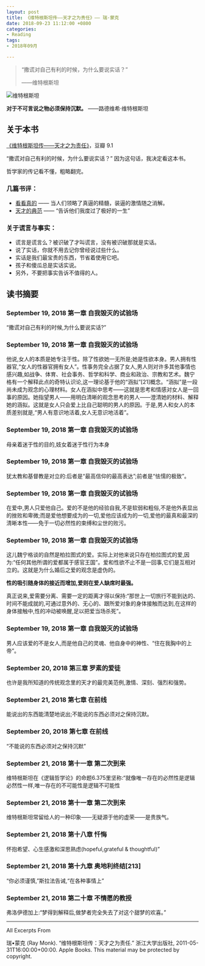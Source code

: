 ```yaml
---
layout: post
title: 《维特根斯坦传——天才之为责任》—— 瑞·蒙克
date: 2018-09-23 11:12:00 +0800
categories:
- Reading
tags:
- 2018年09月

---
```


<blockquote class="blockquote-center">
<p>“撒谎对自己有利的时候，为什么要说实话？” </p>
<p>——维特根斯坦</p>
</blockquote>

![维特根斯坦](http://upload.lifeweek.com.cn/2013/1014/1381732698206.jpg)

**对于不可言说之物必须保持沉默。** ——路德维希·维特根斯坦

## 关于本书

[《维特根斯坦传——天才之为责任》](https://book.douban.com/subject/6152040/)，豆瓣 9.1

“撒谎对自己有利的时候，为什么要说实话？” 因为这句话，我决定看这本书。

哲学家的传记看不懂，粗略翻完。 

### 几篇书评：

- [看看真的](https://book.douban.com/review/5047959/) —— 当人们领略了真逼的精髓，装逼的激情随之消解。
- [天才的典范](https://book.douban.com/review/6994766/) —— “告诉他们我度过了极好的一生”

### 关于谎言与事实： 

- 谎言是谎言么？被识破了才叫谎言，没有被识破那就是实话。 
- 说了实话，你就不用去记你曾经说过些什么。 
- 实话是我们最宝贵的东西，节省着使用它吧。 
- 孩子和傻瓜总是实话实说。 
- 另外，不要把事实告诉不值得的人。

## 读书摘要

### September 19, 2018 第一章 自我毁灭的试验场

“撒谎对自己有利的时候,为什么要说实话?”

### September 19, 2018 第一章 自我毁灭的试验场

他说,女人的本质是她专注于性。除了性欲她一无所是;她是性欲本身。男人拥有性器官,“女人的性器官拥有女人”。性事务完全占据了女人,男人则对许多其他事情也感兴趣,如战争、体育、社会事务、哲学和科学、商业和政治、宗教和艺术。魏宁格有一个解释此点的奇特认识论,这一理论基于他的“涵拟”[21]概念。“涵拟”是一段尚未成为观念的心理材料。女人在涵拟中思考——这就是思考和情感对女人是一回事的原因。她指望男人——用明白清晰的观念思考的男人——澄清她的材料、解释她的涵拟。这就是女人只会爱上比自己聪明的男人的原因。于是,男人和女人的本质差别就是,“男人有意识地活着,女人无意识地活着”。

### September 19, 2018 第一章 自我毁灭的试验场

母亲着迷于性的目的,妓女着迷于性行为本身

### September 19, 2018 第一章 自我毁灭的试验场

犹太教和基督教是对立的:后者是“最高信仰的最高表达”;前者是“怯懦的极致”。

### September 19, 2018 第一章 自我毁灭的试验场

在爱中,男人只爱他自己。爱的不是他的经验自我,不是软弱和粗俗,不是他外表显出的挫败和卑微;而是爱他想要成为的一切,爱他应该成为的一切,爱他的最真和最深的清晰本性——免于一切必然性的束缚和尘世的败污。

### September 19, 2018 第一章 自我毁灭的试验场

这儿魏宁格谈的自然是柏拉图式的爱。实际上对他来说只存在柏拉图式的爱,因为:“任何其他所谓的爱都属于感官王国”。爱和性欲不止不是一回事,它们是互相对立的。这就是为什么婚后之爱的观念是虚伪的。

**性的吸引随身体的接近而增加,爱则在爱人缺席时最强。**

真正说来,爱需要分离、需要一定的距离才得以保持:“那世上一切旅行不能到达的、时间不能成就的,可通过意外的、无心的、跟所爱对象的身体接触而达到,在这样的身体接触中,性的冲动被唤醒,足以把爱当场杀死”。

### September 19, 2018 第一章 自我毁灭的试验场

男人应该爱的不是女人,而是他自己的灵魂、他自身中的神性、“住在我胸中的上帝”。

### September 20, 2018 第三章 罗素的爱徒

也许是我所知道的传统观念里的天才的最完美范例,激情、深刻、强烈和强势。

### September 21, 2018 第七章 在前线

能说出的东西能清楚地说出;不能说的东西必须对之保持沉默。

### September 20, 2018 第七章 在前线

“不能说的东西必须对之保持沉默”

### September 21, 2018 第十一章 第二次到来

维特根斯坦在《逻辑哲学论》的命题6.375里坚称:“就像唯一存在的必然性是逻辑必然性一样,唯一存在的不可能性是逻辑不可能性

### September 21, 2018 第十一章 第二次到来

维特根斯坦常留给人的一种印象——无疑源于他的虚荣——是贵族气。

### September 21, 2018 第十八章 忏悔

怀抱希望、心生感激和深思熟虑(hopeful,grateful & thoughtful)”

### September 21, 2018 第十九章 奥地利终结[213]

“你必须谨慎,”斯拉法告诫,“在各种事情上”

### September 21, 2018 第二十章 不情愿的教授

弗洛伊德加上:“梦得到解释后,做梦者完全失去了对这个甜梦的欢喜。”

----

All Excerpts From

瑞•蒙克 (Ray Monk). “维特根斯坦传：天才之为责任.” 浙江大学出版社, 2011-05-31T16:00:00+00:00. Apple Books. 
This material may be protected by copyright.
